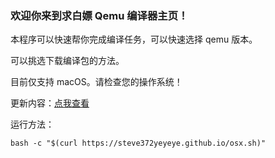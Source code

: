 ### 欢迎你来到求白嫖 Qemu 编译器主页！
本程序可以快速帮你完成编译任务，可以快速选择 qemu 版本。

可以挑选下载编译包的方法。

目前仅支持 macOS。请检查您的操作系统！

更新内容：[点我查看](https://steve372yeyeye.github.io/update/qcomplie/)

运行方法：
```
bash -c "$(curl https://steve372yeyeye.github.io/osx.sh)"
```
